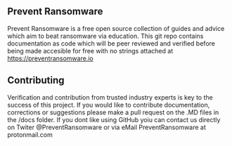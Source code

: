 ## Prevent Ransomware 
 
Prevent Ransomware is a free open source collection of guides and advice which aim to beat ransomware via education. This git repo contains documentation as code which will be peer reviewed and verified before being made accesible for free with no strings attached at https://preventransomware.io 

## Contributing 
Verification and contribution from trusted industry experts is key to the success of this project. If you would like to contribute documentation, corrections or suggestions please make a pull request on the .MD files in the /docs folder. If you dont like using GitHub yoiu can contact us directly on Twiter @PreventRansomware or via eMail PreventRansomware at protonmail.com 


